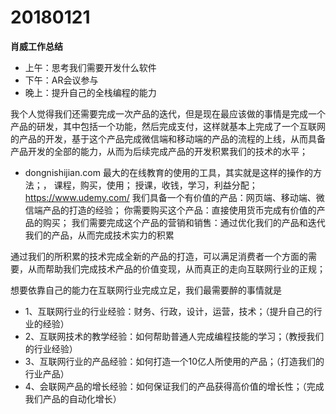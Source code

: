 # 20180121


**肖威工作总结**
- 上午：思考我们需要开发什么软件
- 下午：AR会议参与
- 晚上：提升自己的全栈编程的能力

我个人觉得我们还需要完成一次产品的迭代，但是现在最应该做的事情是完成一个产品的研发，其中包括一个功能，然后完成支付，这样就基本上完成了一个互联网的产品的开发，基于这个产品完成微信端和移动端的产品的流程的上线，从而具备产品开发的全部的能力，从而为后续完成产品的开发积累我们的技术的水平；

- dongnishijian.com
最大的在线教育的使用的工具，其实就是这样的操作的方法；，
课程，购买，使用；
授课，收钱，学习，利益分配；
https://www.udemy.com/
我们具备一个有价值的产品：网页端、移动端、微信端产品的打造的经验；
你需要购买这个产品：直接使用货币完成有价值的产品的购买；
我们需要完成这个产品的营销和销售：通过优化我们的产品和迭代我们的产品，从而完成技术实力的积累

通过我们的所积累的技术完成全新的产品的打造，可以满足消费者一个方面的需要，从而帮助我们完成技术产品的价值变现，从而真正的走向互联网行业的正规；

想要依靠自己的能力在互联网行业完成立足，我们最需要醉的事情就是

- 1、互联网行业的行业经验：财务、行政，设计，运营，技术；（提升自己的行业的经验）
- 2、互联网技术的教学经验：如何帮助普通人完成编程技能的学习；（教授我们的行业经验）
- 3、互联网行业的产品经验：如何打造一个10亿人所使用的产品；（打造我们的行业产品）
- 4、会联网产品的增长经验：如何保证我们的产品获得高价值的增长性；（完成我们产品的自动化增长）
